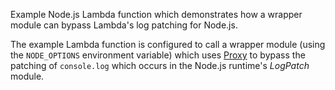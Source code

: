 Example Node.js Lambda function which demonstrates how a wrapper module can bypass Lambda's log patching for Node.js.

The example Lambda function is configured to call a wrapper module (using the `NODE_OPTIONS` environment variable) which uses [Proxy](https://developer.mozilla.org/en-US/docs/Web/JavaScript/Reference/Global_Objects/Proxy) to bypass the patching of `console.log` which occurs in the Node.js runtime's _LogPatch_ module.